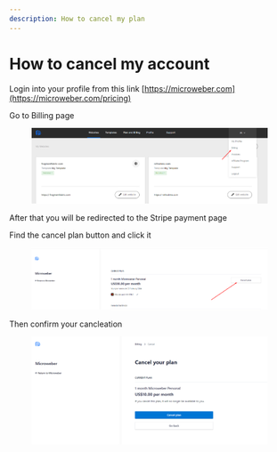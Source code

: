 ```yaml
---
description: How to cancel my plan
---
```


# How to cancel my account

Login into your profile from this link [https://microweber.com](https://microweber.com/pricing)

Go to Billing page

<figure><img src=".gitbook/assets/image (6).png" alt=""><figcaption></figcaption></figure>

After that you will be redirected to the Stripe payment page

Find the cancel plan button and click it&#x20;

<figure><img src=".gitbook/assets/image (1) (1) (1).png" alt=""><figcaption></figcaption></figure>

Then confirm your cancleation

<figure><img src=".gitbook/assets/image (22).png" alt=""><figcaption></figcaption></figure>



